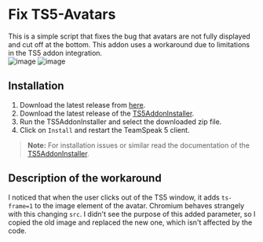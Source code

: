 # Fix TS5-Avatars

This is a simple script that fixes the bug that avatars are not fully displayed and cut off at the bottom.
This addon uses a workaround due to limitations in the TS5 addon integration.  
![image](https://github.com/DerTyp7/ts5-addon-fix-avatars/assets/76851529/752da48e-3bae-4789-b8bc-29e05c5ff94a)  ![image](https://github.com/DerTyp7/ts5-addon-fix-avatars/assets/76851529/efefa04e-c5d7-477a-bf45-ff36b60d35ec)

## Installation

1. Download the latest release from [here](https://github.com/DerTyp7/ts5-addon-fix-avatars/releases/latest).
2. Download the latest release of the [TS5AddonInstaller](https://github.com/FelixVolo/TS5AddonInstaller/releases/latest).
3. Run the TS5AddonInstaller and select the downloaded zip file.
4. Click on `Install` and restart the TeamSpeak 5 client.

> **Note:** For installation issues or similar read the documentation of the [TS5AddonInstaller](https://github.com/FelixVolo/TS5AddonInstaller).

## Description of the workaround

I noticed that when the user clicks out of the TS5 window, it adds `ts-frame=1` to the image element of the avatar. Chromium behaves strangely with this changing `src`. I didn't see the purpose of this added parameter, so I copied the old image and replaced the new one, which isn't affected by the code.
